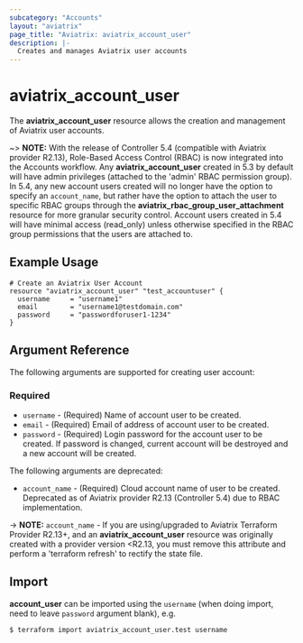 ```yaml
---
subcategory: "Accounts"
layout: "aviatrix"
page_title: "Aviatrix: aviatrix_account_user"
description: |-
  Creates and manages Aviatrix user accounts
---
```


# aviatrix_account_user

The **aviatrix_account_user** resource allows the creation and management of Aviatrix user accounts.

~> **NOTE:** With the release of Controller 5.4 (compatible with Aviatrix provider R2.13), Role-Based Access Control (RBAC) is now integrated into the Accounts workflow. Any **aviatrix_account_user** created in 5.3 by default will have admin privileges (attached to the 'admin' RBAC permission group). In 5.4, any new account users created will no longer have the option to specify an `account_name`, but rather have the option to attach the user to specific RBAC groups through the **aviatrix_rbac_group_user_attachment** resource for more granular security control. Account users created in 5.4 will have minimal access (read_only) unless otherwise specified in the RBAC group permissions that the users are attached to.

## Example Usage

```hcl
# Create an Aviatrix User Account
resource "aviatrix_account_user" "test_accountuser" {
  username     = "username1"
  email        = "username1@testdomain.com"
  password     = "passwordforuser1-1234"
}
```

## Argument Reference

The following arguments are supported for creating user account:

### Required
* `username` - (Required) Name of account user to be created.
* `email` - (Required) Email of address of account user to be created.
* `password` - (Required) Login password for the account user to be created. If password is changed, current account will be destroyed and a new account will be created.

The following arguments are deprecated:

* `account_name` - (Required) Cloud account name of user to be created. Deprecated as of Aviatrix provider R2.13 (Controller 5.4) due to RBAC implementation.

-> **NOTE:** `account_name` - If you are using/upgraded to Aviatrix Terraform Provider R2.13+, and an **aviatrix_account_user** resource was originally created with a provider version <R2.13, you must remove this attribute and perform a 'terraform refresh' to rectify the state file.

## Import

**account_user** can be imported using the `username` (when doing import, need to leave `password` argument blank), e.g.

```
$ terraform import aviatrix_account_user.test username
```
